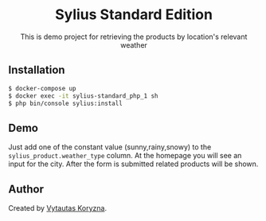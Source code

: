 <h1 align="center">Sylius Standard Edition</h1>

<p align="center">This is demo project for retrieving the products by location's relevant weather</p>

Installation
------------

```bash
$ docker-compose up
$ docker exec -it sylius-standard_php_1 sh
$ php bin/console sylius:install
```

Demo
---------------

Just add one of the constant value (sunny,rainy,snowy) to the `sylius_product.weather_type` column.
At the homepage you will see an input for the city. After the form is submitted related products will be shown.


Author
-------

Created by [Vytautas Koryzna](https://github.com/tautelis).
